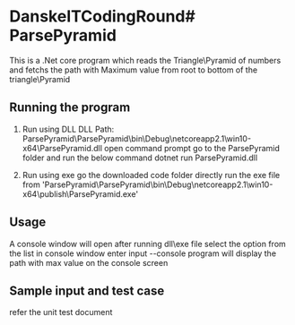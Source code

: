 # DanskeITCodingRound# ParsePyramid

This is a .Net core program which reads the Triangle\Pyramid of numbers and fetchs the path with Maximum value from root to bottom of the triangle\Pyramid

## Running the program
1) Run using DLL
DLL Path: ParsePyramid\ParsePyramid\bin\Debug\netcoreapp2.1\win10-x64\ParsePyramid.dll
open command prompt
go to the ParsePyramid folder and run the below command
dotnet run ParsePyramid.dll

2) Run using exe
go the downloaded code folder
directly run the exe file from 'ParsePyramid\ParsePyramid\bin\Debug\netcoreapp2.1\win10-x64\publish\ParsePyramid.exe'


## Usage
A console window will open after running dll\exe file
select the option from the list in console window
enter input
--console program will display the path with max value on the console screen

## Sample input and test case
refer the unit test document
